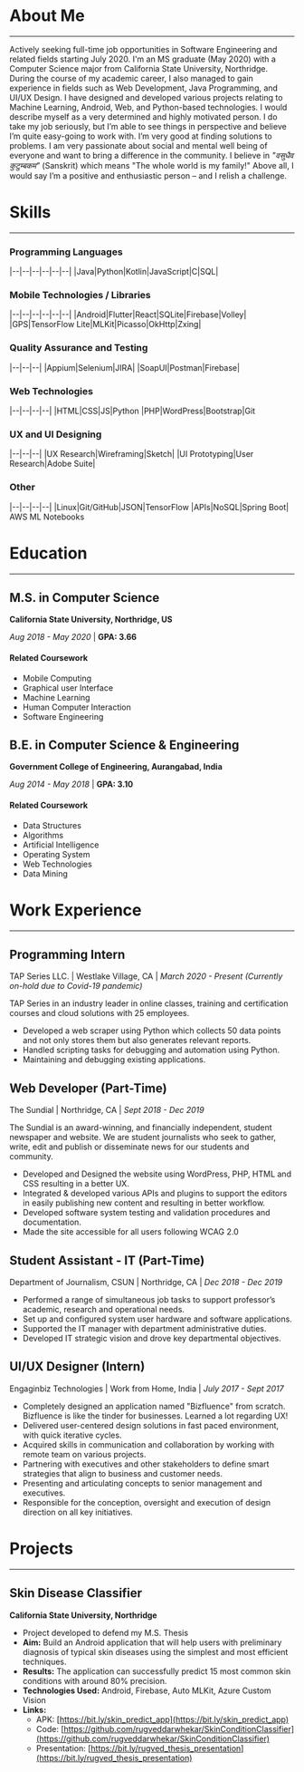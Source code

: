 # About Me 
---
Actively seeking full-time job opportunities in Software Engineering and related fields starting July 2020. I'm an MS graduate (May 2020) with a Computer Science major from California State University, Northridge. During the course of my academic career, I also managed to gain experience in fields such as Web Development, Java Programming, and UI/UX Design. I have designed and developed various projects relating to Machine Learning, Android, Web, and Python-based technologies. I would describe myself as a very determined and highly motivated person. I do take my job seriously, but I’m able to see things in perspective and believe I’m quite easy-going to work with. I’m very good at finding solutions to problems. I am very passionate about social and mental well being of everyone and want to bring a difference in the community. I believe in *"वसुधैव कुटुम्बकम"* (Sanskrit) which means "The whole world is my family!" Above all, I would say I’m a positive and enthusiastic person – and I relish a challenge. 

# Skills
---

### Programming Languages

|--|--|--|--|--|--|
|Java|Python|Kotlin|JavaScript|C|SQL|

### Mobile Technologies / Libraries

|--|--|--|--|--|--|
|Android|Flutter|React|SQLite|Firebase|Volley|
|GPS|TensorFlow Lite|MLKit|Picasso|OkHttp|Zxing|

### Quality Assurance and Testing

|--|--|--|
|Appium|Selenium|JIRA|
|SoapUI|Postman|Firebase|

### Web Technologies

|--|--|--|--|
|HTML|CSS|JS|Python
|PHP|WordPress|Bootstrap|Git

### UX and UI Designing

|--|--|--|
|UX Research|Wireframing|Sketch|
|UI Prototyping|User Research|Adobe Suite|

### Other

|--|--|--|--|
|Linux|Git/GitHub|JSON|TensorFlow
|APIs|NoSQL|Spring Boot| AWS ML Notebooks


# Education
---

## M.S. in Computer Science
**California State University, Northridge, US**

*Aug 2018 - May 2020* | 
**GPA: 3.66**

#### Related Coursework
- Mobile Computing
- Graphical user Interface
- Machine Learning
- Human Computer Interaction
- Software Engineering


## B.E. in Computer Science & Engineering
**Government College of Engineering, Aurangabad, India**

*Aug 2014 - May 2018* | 
**GPA: 3.10**

#### Related Coursework
- Data Structures
- Algorithms
- Artificial Intelligence
- Operating System
- Web Technologies
- Data Mining


# Work Experience
---

## Programming Intern 
TAP Series LLC. | 
Westlake Village, CA | 
_March 2020 - Present (Currently on-hold due to Covid-19 pandemic)_

TAP Series in an industry leader in online classes, training and certification courses and cloud solutions with 25 employees.
- Developed a web scraper using Python which collects 50 data points and not only stores them but also generates relevant reports. 
- Handled scripting tasks for debugging and automation using Python.
- Maintaining and debugging existing applications.

## Web Developer (Part-Time) 
The Sundial | 
Northridge, CA | 
_Sept 2018 - Dec 2019_

The Sundial is an award-winning, and financially independent, student newspaper and website. We are student journalists who  seek to gather, write, edit and publish or disseminate news for our students and community.
- Developed and Designed the website using WordPress, PHP, HTML and CSS resulting in a better UX.
- Integrated & developed various APIs and plugins to support the editors in easily publishing new content and resulting in better workflow.
- Developed software system testing and validation procedures and documentation.
- Made the site accessible for all users following WCAG 2.0

## Student Assistant - IT (Part-Time) 
Department of Journalism, CSUN | 
Northridge, CA | 
_Dec 2018 - Dec 2019_

- Performed a range of simultaneous job tasks to support professor’s academic, research and operational needs.  
- Set up and configured system user hardware and software applications.  
- Supported the IT manager with department administrative duties.  
- Developed IT strategic vision and drove key departmental objectives.

## UI/UX Designer (Intern) 
Engaginbiz Technologies | 
Work from Home, India | 
_July 2017 - Sept 2017_

- Completely designed an application named "Bizfluence" from scratch. Bizfluence is like the tinder for businesses. Learned a lot regarding UX!  
- Delivered user-centered design solutions in fast paced environment, with quick iterative cycles.  
- Acquired skills in communication and collaboration by working with remote team on various projects.  
- Partnering with executives and other stakeholders to define smart strategies that align to business and customer needs.  
- Presenting and articulating concepts to senior management and executives.  
- Responsible for the conception, oversight and execution of design direction on all key initiatives.

# Projects

---

## Skin Disease Classifier 
**California State University, Northridge**
- Project developed to defend my M.S. Thesis
- **Aim:** Build an Android application that will help users with preliminary diagnosis of typical skin diseases using the simplest and most efficient techniques.
- **Results:** The application can successfully predict 15 most common skin conditions with around 80% precision. 
- **Technologies Used:** Android, Firebase, Auto MLKit, Azure Custom Vision
- **Links:** 
	- APK: [https://bit.ly/skin_predict_app](https://bit.ly/skin_predict_app)
	- Code: [https://github.com/rugveddarwhekar/SkinConditionClassifier](https://github.com/rugveddarwhekar/SkinConditionClassifier)
	- Presentation: [https://bit.ly/rugved_thesis_presentation](https://bit.ly/rugved_thesis_presentation)
  
  
